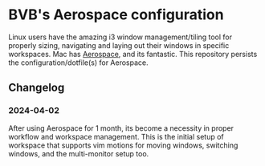 # BVB's Aerospace configuration

Linux users have the amazing i3 window management/tiling tool for properly sizing, navigating and laying out their windows in specific workspaces. Mac has [Aerospace](https://github.com/nikitabobko/AeroSpace), and its fantastic. This repository persists the configuration/dotfile(s) for Aerospace.

## Changelog

### 2024-04-02
After using Aerospace for 1 month, its become a necessity in proper workflow and workspace management. This is the initial setup of workspace that supports vim motions for moving windows, switching windows, and the multi-monitor setup too.
